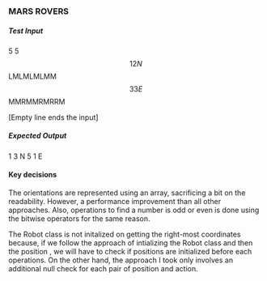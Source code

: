 ### MARS ROVERS

##### Test Input  

5 5 
$$
1 2 N
$$
LMLMLMLMM
$$
3 3 E
$$
MMRMMRMRRM

[Empty line ends the input]

##### Expected Output 

1 3 N
5 1 E

#### Key decisions 

The orientations are represented using an array,  sacrificing a bit on the readability. However, a performance improvement than all other approaches.  Also, operations to find a number is odd or even is done using the bitwise operators for the same reason.

The Robot class is not initalized on getting the right-most coordinates because, if we follow the approach of intializing the Robot class and then the position , we will have to check if positions are initialized before each operations. On the other hand, the approach I took only involves an additional null check for each pair of position and action.  



